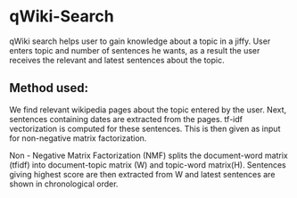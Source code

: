 # qWiki-Search

qWiki search helps user to gain knowledge about a topic in a jiffy. User enters topic and number of sentences he wants, as a result the user receives the relevant and latest sentences about the topic.

## Method used:

We find relevant wikipedia pages about the topic entered by the user. Next, sentences containing dates are extracted from the pages. tf-idf vectorization is computed for these sentences. This is then given as input for non-negative matrix factorization. 

Non - Negative Matrix Factorization (NMF) splits the document-word matrix (tfidf) into document-topic matrix (W) and topic-word matrix(H). Sentences giving highest score are then extracted from W and latest sentences are shown in chronological order.
